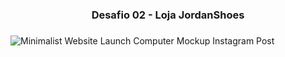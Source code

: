 <div align="center"> 
<h3> Desafio 02 - Loja JordanShoes <h3/>
</div> 
 
 ![Minimalist Website Launch Computer Mockup Instagram Post](https://github.com/gabazevdo/codelab/assets/16105546/9e121959-e2a6-485f-be22-39fedf7271fe)
